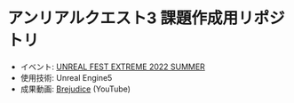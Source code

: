 # アンリアルクエスト3 課題作成用リポジトリ

- イベント: [UNREAL FEST EXTREME 2022 SUMMER](https://unrealengine.jp/unrealfest/extreme2022summer/)
- 使用技術: Unreal Engine5
- 成果動画: [Brejudice](https://www.youtube.com/watch?v=JLeIBsxqOd0) (YouTube)
